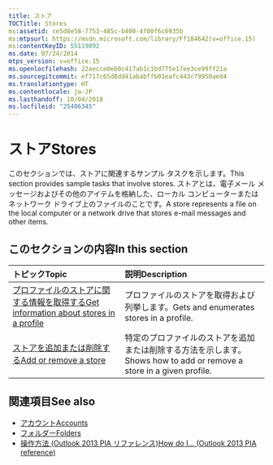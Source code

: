 ```yaml
---
title: ストア
TOCTitle: Stores
ms:assetid: ce5d8e58-7753-485c-b400-4f00f6c6935b
ms:mtpsurl: https://msdn.microsoft.com/library/Ff184642(v=office.15)
ms:contentKeyID: 55119892
ms.date: 07/24/2014
mtps_version: v=office.15
ms.openlocfilehash: 22aecce0eb0c417ab1c1bd775e17ee3ce99ff21a
ms.sourcegitcommit: ef717c65d8dd41ababffb01eafc443c79950aed4
ms.translationtype: HT
ms.contentlocale: ja-JP
ms.lasthandoff: 10/04/2018
ms.locfileid: "25406345"
---
```

# <a name="stores"></a><span data-ttu-id="33e56-102">ストア</span><span class="sxs-lookup"><span data-stu-id="33e56-102">Stores</span></span>

<span data-ttu-id="33e56-103">このセクションでは、ストアに関連するサンプル タスクを示します。</span><span class="sxs-lookup"><span data-stu-id="33e56-103">This section provides sample tasks that involve stores.</span></span> <span data-ttu-id="33e56-104">ストアとは、電子メール メッセージおよびその他のアイテムを格納した、ローカル コンピューターまたはネットワーク ドライブ上のファイルのことです。</span><span class="sxs-lookup"><span data-stu-id="33e56-104">A store represents a file on the local computer or a network drive that stores e-mail messages and other items.</span></span>

## <a name="in-this-section"></a><span data-ttu-id="33e56-105">このセクションの内容</span><span class="sxs-lookup"><span data-stu-id="33e56-105">In this section</span></span>

|<span data-ttu-id="33e56-106">トピック</span><span class="sxs-lookup"><span data-stu-id="33e56-106">Topic</span></span>|<span data-ttu-id="33e56-107">説明</span><span class="sxs-lookup"><span data-stu-id="33e56-107">Description</span></span>|
|:----|:----------|
|[<span data-ttu-id="33e56-108">プロファイルのストアに関する情報を取得する</span><span class="sxs-lookup"><span data-stu-id="33e56-108">Get information about stores in a profile</span></span>](how-to-get-information-about-stores-in-a-profile.md)  |<span data-ttu-id="33e56-109">プロファイルのストアを取得および列挙します。</span><span class="sxs-lookup"><span data-stu-id="33e56-109">Gets and enumerates stores in a profile.</span></span>|
|[<span data-ttu-id="33e56-110">ストアを追加または削除する</span><span class="sxs-lookup"><span data-stu-id="33e56-110">Add or remove a store</span></span>](how-to-add-or-remove-a-store.md)  |<span data-ttu-id="33e56-111">特定のプロファイルのストアを追加または削除する方法を示します。</span><span class="sxs-lookup"><span data-stu-id="33e56-111">Shows how to add or remove a store in a given profile.</span></span>|

## <a name="see-also"></a><span data-ttu-id="33e56-112">関連項目</span><span class="sxs-lookup"><span data-stu-id="33e56-112">See also</span></span>

- [<span data-ttu-id="33e56-113">アカウント</span><span class="sxs-lookup"><span data-stu-id="33e56-113">Accounts</span></span>](accounts.md)
- [<span data-ttu-id="33e56-114">フォルダー</span><span class="sxs-lookup"><span data-stu-id="33e56-114">Folders</span></span>](folders.md)
- [<span data-ttu-id="33e56-115">操作方法 (Outlook 2013 PIA リファレンス)</span><span class="sxs-lookup"><span data-stu-id="33e56-115">How do I... (Outlook 2013 PIA reference)</span></span>](how-do-i-outlook-2013-pia-reference.md)

